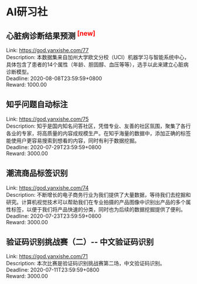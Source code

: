 # AI研习社



## 心脏病诊断结果预测 <sup style="color:red">[new]<sup>  

Link: https://god.yanxishe.com/77  
Description: 本数据集来自加州大学欧文分校（UCI）机器学习与智能系统中心，具体包含了患者的14个属性（年龄、胆固醇、血压等等），选手以此来建立心脏病诊断模型。  
Deadline: 2020-08-08T23:59:59+0800  
Reward: 1000.00  


## 知乎问题自动标注

Link: https://god.yanxishe.com/75  
Description: 知乎是国内知名问答社区，凭借专业、友善的社区氛围，聚集了各行各业的专家，将高质量的内容成规模生产。在知乎海量的数据中，添加正确的标签能使用户更容易搜索到想看的内容，同时有利于数据挖掘。  
Deadline: 2020-07-29T23:59:59+0800  
Reward: 3000.00  


## 潮流商品标签识别

Link: https://god.yanxishe.com/74  
Description: 不断增长的电子商务行业为我们提供了大量数据，等待我们去挖掘和研究。计算机视觉技术可以帮助我们在专业拍摄的产品图像中识别出产品的多个属性标签，以便于我们将产品快速的分类，同时也为后续的数据挖掘提供了便利。  
Deadline: 2020-07-23T23:59:59+0800  
Reward: 3000.00  


## 验证码识别挑战赛（二）-- 中文验证码识别

Link: https://god.yanxishe.com/71  
Description: 本次比赛是验证码识别挑战赛第二场，中文验证码识别。  
Deadline: 2020-07-11T23:59:59+0800  
Reward: 3000.00  

